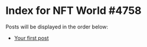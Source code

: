 # Index for NFT World #4758
Posts will be displayed in the order below:

- [Your first post](./001-first.md)

